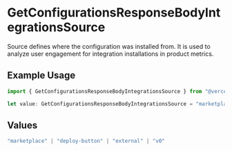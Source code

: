 # GetConfigurationsResponseBodyIntegrationsSource

Source defines where the configuration was installed from. It is used to analyze user engagement for integration installations in product metrics.

## Example Usage

```typescript
import { GetConfigurationsResponseBodyIntegrationsSource } from "@vercel/sdk/models/getconfigurationsop.js";

let value: GetConfigurationsResponseBodyIntegrationsSource = "marketplace";
```

## Values

```typescript
"marketplace" | "deploy-button" | "external" | "v0"
```